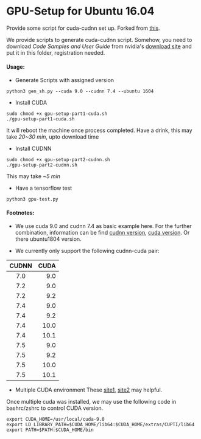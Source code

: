 # GPU-Setup for Ubuntu 16.04

Provide some script for cuda-cudnn set up. Forked from [this](https://github.com/AndyYSWoo/Azure-GPU-Setup).

We provide scripts to generate cuda-cudnn script.
Somehow, you need to download *Code Samples and User Guide* from nvidia's [download site](https://developer.nvidia.com/rdp/cudnn-download) and put it in this folder, registration needed.
#### Usage:
- Generate Scripts with assigned version
```
python3 gen_sh.py --cuda 9.0 --cudnn 7.4 --ubuntu 1604
```
- Install CUDA

```
sudo chmod +x gpu-setup-part1-cuda.sh
./gpu-setup-part1-cuda.sh
```
It will reboot the machine once process completed. Have a drink, this may take *20~30 min*, upto download time
- Install CUDNN
```
sudo chmod +x gpu-setup-part2-cudnn.sh
./gpu-setup-part2-cudnn.sh
```
This may take *~5 min*
- Have a tensorflow test
```
python3 gpu-test.py
```

#### Footnotes:
- We use cuda 9.0 and cudnn 7.4 as basic example here. For the further combination,  information can be find [cudnn version](https://developer.download.nvidia.com/compute/machine-learning/repos/ubuntu1604/x86_64/), [cuda version](http://developer.download.nvidia.com/compute/cuda/repos/ubuntu1604/x86_64/). Or there ubuntu1804 version.


- We currently only support the following cudnn-cuda pair:
<p align="center">

|CUDNN| CUDA|
|:-----:|-----:|
|7.0  | 9.0|
|7.2  | 9.0|
|7.2  | 9.2|
|7.4  | 9.0|
|7.4  | 9.2|
|7.4  | 10.0|
|7.4  | 10.1|
|7.5  | 9.0|
|7.5  | 9.2|
|7.5  | 10.0|
|7.5  | 10.1|

- Multiple CUDA environment
These [site1](https://www.pugetsystems.com/print_pdf.php?url=https://www.pugetsystems.com/labs/hpc/How-To-Install-CUDA-10-together-with-9-2-on-Ubuntu-18-04-with-support-for-NVIDIA-20XX-Turing-GPUs-1236/&loaded=1), [site2](https://blog.kovalevskyi.com/multiple-version-of-cuda-libraries-on-the-same-machine-b9502d50ae77) may helpful.

Once multiple cuda was installed, we may use the following code in bashrc/zshrc to control CUDA version.

```
export CUDA_HOME=/usr/local/cuda-9.0
export LD_LIBRARY_PATH=$CUDA_HOME/lib64:$CUDA_HOME/extras/CUPTI/lib64
export PATH=$PATH:$CUDA_HOME/bin
```